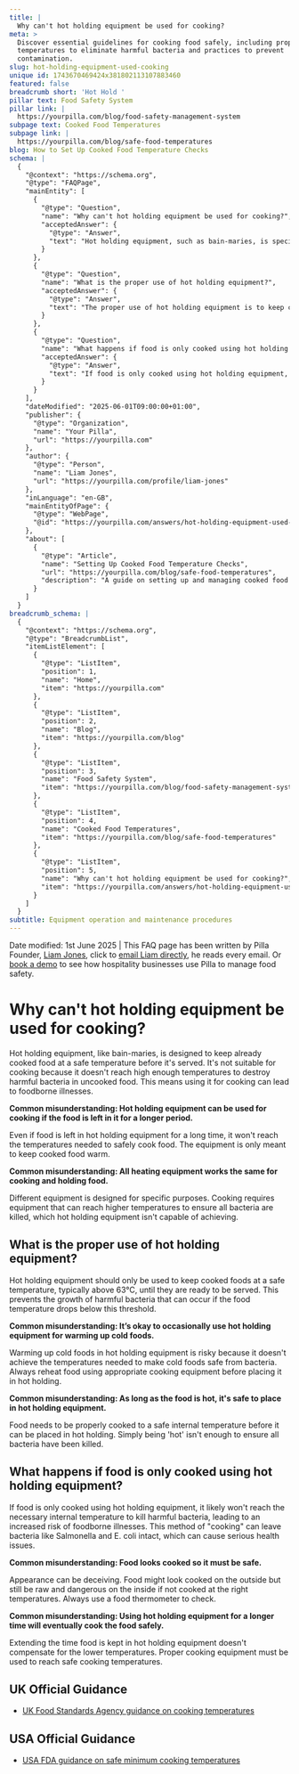 ```yaml
---
title: |
  Why can't hot holding equipment be used for cooking?
meta: >
  Discover essential guidelines for cooking food safely, including proper
  temperatures to eliminate harmful bacteria and practices to prevent
  contamination.
slug: hot-holding-equipment-used-cooking
unique id: 1743670469424x381802113107883460
featured: false
breadcrumb short: 'Hot Hold '
pillar text: Food Safety System
pillar link: |
  https://yourpilla.com/blog/food-safety-management-system
subpage text: Cooked Food Temperatures
subpage link: |
  https://yourpilla.com/blog/safe-food-temperatures
blog: How to Set Up Cooked Food Temperature Checks
schema: |
  {
    "@context": "https://schema.org",
    "@type": "FAQPage",
    "mainEntity": [
      {
        "@type": "Question",
        "name": "Why can't hot holding equipment be used for cooking?",
        "acceptedAnswer": {
          "@type": "Answer",
          "text": "Hot holding equipment, such as bain-maries, is specifically designed to maintain already cooked food at a safe temperature before it is served. It is not suitable for cooking because it does not achieve high enough temperatures to destroy harmful bacteria in uncooked food. Using this equipment for cooking can increase the risk of foodborne illnesses as it fails to reach the necessary temperatures for safe cooking."
        }
      },
      {
        "@type": "Question",
        "name": "What is the proper use of hot holding equipment?",
        "acceptedAnswer": {
          "@type": "Answer",
          "text": "The proper use of hot holding equipment is to keep cooked foods at a safe temperature, typically above 63°C, until they are ready to be served. This practice helps prevent the growth of harmful bacteria that can proliferate if the food temperature drops below this threshold. It is crucial to only place food that has already been cooked to a safe internal temperature into hot holding equipment."
        }
      },
      {
        "@type": "Question",
        "name": "What happens if food is only cooked using hot holding equipment?",
        "acceptedAnswer": {
          "@type": "Answer",
          "text": "If food is only cooked using hot holding equipment, it is unlikely to reach the necessary internal temperature required to kill harmful bacteria, which significantly increases the risk of foodborne illnesses. This method of 'cooking' can leave harmful bacteria such as Salmonella and E. coli intact, potentially leading to serious health issues."
        }
      }
    ],
    "dateModified": "2025-06-01T09:00:00+01:00",
    "publisher": {
      "@type": "Organization",
      "name": "Your Pilla",
      "url": "https://yourpilla.com"
    },
    "author": {
      "@type": "Person",
      "name": "Liam Jones",
      "url": "https://yourpilla.com/profile/liam-jones"
    },
    "inLanguage": "en-GB",
    "mainEntityOfPage": {
      "@type": "WebPage",
      "@id": "https://yourpilla.com/answers/hot-holding-equipment-used-cooking"
    },
    "about": [
      {
        "@type": "Article",
        "name": "Setting Up Cooked Food Temperature Checks",
        "url": "https://yourpilla.com/blog/safe-food-temperatures",
        "description": "A guide on setting up and managing cooked food temperature checks to ensure food safety and compliance."
      }
    ]
  }
breadcrumb_schema: |
  {
    "@context": "https://schema.org",
    "@type": "BreadcrumbList",
    "itemListElement": [
      {
        "@type": "ListItem",
        "position": 1,
        "name": "Home",
        "item": "https://yourpilla.com"
      },
      {
        "@type": "ListItem",
        "position": 2,
        "name": "Blog",
        "item": "https://yourpilla.com/blog"
      },
      {
        "@type": "ListItem",
        "position": 3,
        "name": "Food Safety System",
        "item": "https://yourpilla.com/blog/food-safety-management-system"
      },
      {
        "@type": "ListItem",
        "position": 4,
        "name": "Cooked Food Temperatures",
        "item": "https://yourpilla.com/blog/safe-food-temperatures"
      },
      {
        "@type": "ListItem",
        "position": 5,
        "name": "Why can't hot holding equipment be used for cooking?",
        "item": "https://yourpilla.com/answers/hot-holding-equipment-used-cooking"
      }
    ]
  }
subtitle: Equipment operation and maintenance procedures
---
```


Date modified: 1st June 2025 | This FAQ page has been written by Pilla Founder, [Liam Jones](https://yourpilla.com/profile/liam-jones), click to [email Liam directly](https://mailto:liam@yourpilla.com/), he reads every email. Or [book a demo](https://calendly.com/pilla/demo) to see how hospitality businesses use Pilla to manage food safety.

# Why can't hot holding equipment be used for cooking?

Hot holding equipment, like bain-maries, is designed to keep already cooked food at a safe temperature before it's served. It's not suitable for cooking because it doesn't reach high enough temperatures to destroy harmful bacteria in uncooked food. This means using it for cooking can lead to foodborne illnesses.

**Common misunderstanding: Hot holding equipment can be used for cooking if the food is left in it for a longer period.**

Even if food is left in hot holding equipment for a long time, it won't reach the temperatures needed to safely cook food. The equipment is only meant to keep cooked food warm.

**Common misunderstanding: All heating equipment works the same for cooking and holding food.**

Different equipment is designed for specific purposes. Cooking requires equipment that can reach higher temperatures to ensure all bacteria are killed, which hot holding equipment isn't capable of achieving.

## What is the proper use of hot holding equipment?

Hot holding equipment should only be used to keep cooked foods at a safe temperature, typically above 63°C, until they are ready to be served. This prevents the growth of harmful bacteria that can occur if the food temperature drops below this threshold.

**Common misunderstanding: It’s okay to occasionally use hot holding equipment for warming up cold foods.**

Warming up cold foods in hot holding equipment is risky because it doesn't achieve the temperatures needed to make cold foods safe from bacteria. Always reheat food using appropriate cooking equipment before placing it in hot holding.

**Common misunderstanding: As long as the food is hot, it's safe to place in hot holding equipment.**

Food needs to be properly cooked to a safe internal temperature before it can be placed in hot holding. Simply being 'hot' isn't enough to ensure all bacteria have been killed.

## What happens if food is only cooked using hot holding equipment?

If food is only cooked using hot holding equipment, it likely won't reach the necessary internal temperature to kill harmful bacteria, leading to an increased risk of foodborne illnesses. This method of "cooking" can leave bacteria like Salmonella and E. coli intact, which can cause serious health issues.

**Common misunderstanding: Food looks cooked so it must be safe.**

Appearance can be deceiving. Food might look cooked on the outside but still be raw and dangerous on the inside if not cooked at the right temperatures. Always use a food thermometer to check.

**Common misunderstanding: Using hot holding equipment for a longer time will eventually cook the food safely.**

Extending the time food is kept in hot holding equipment doesn't compensate for the lower temperatures. Proper cooking equipment must be used to reach safe cooking temperatures.

## UK Official Guidance

-   [UK Food Standards Agency guidance on cooking temperatures](https://www.food.gov.uk/safety-hygiene/cooking-your-food)

## USA Official Guidance

-   [USA FDA guidance on safe minimum cooking temperatures](https://www.fda.gov/media/107000/download)
